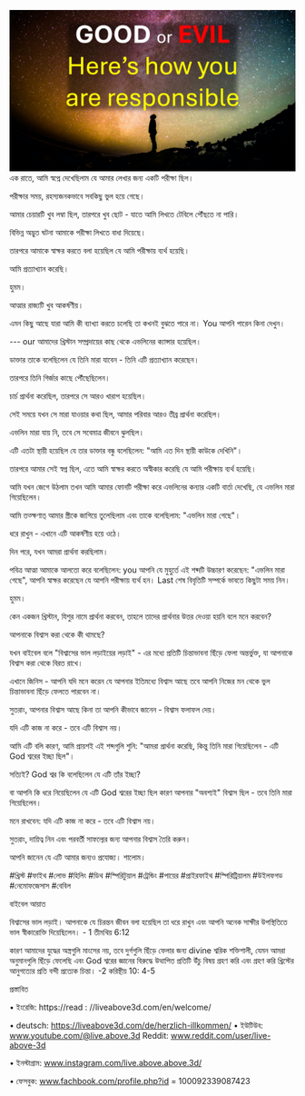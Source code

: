 ![Video cover image](../cover.jpg)
এক রাতে, আমি স্বপ্নে দেখেছিলাম যে আমার লেখার জন্য একটি পরীক্ষা ছিল।

পরীক্ষার সময়, রহস্যজনকভাবে সবকিছু ভুল হয়ে গেছে।

আমার চেয়ারটি খুব লম্বা ছিল, তারপরে খুব ছোট - যাতে আমি লিখতে টেবিলে পৌঁছতে না পারি।

বিভিন্ন অদ্ভুত ঘটনা আমাকে পরীক্ষা লিখতে বাধা দিয়েছে।

তারপরে আমাকে স্বাক্ষর করতে বলা হয়েছিল যে আমি পরীক্ষায় ব্যর্থ হয়েছি।

আমি প্রত্যাখ্যান করেছি।

হুমম।

আত্মার রাজ্যটি খুব আকর্ষণীয়।

এমন কিছু আছে যারা আমি কী ব্যাখ্যা করতে চলেছি তা কখনই বুঝতে পারে না। You আপনি পারেন কিনা দেখুন।

--- our আমাদের খ্রিস্টান সম্প্রদায়ের কাছ থেকে এভলিনের ক্যান্সার হয়েছিল।

ডাক্তার তাকে বলেছিলেন যে তিনি মারা যাবেন - তিনি এটি প্রত্যাখ্যান করেছেন।

তারপরে তিনি গির্জার কাছে পৌঁছেছিলেন।

চার্চ প্রার্থনা করেছিল, তারপরে সে আরও খারাপ হয়েছিল।

সেই সময়ে যখন সে মারা যাওয়ার কথা ছিল, আমার পরিবার আরও তীব্র প্রার্থনা করেছিল।

এভলিন মারা যায় নি, তবে সে সবেমাত্র জীবনে ঝুলছিল।

এটি এতটা স্থায়ী হয়েছিল যে তার ডাক্তার বন্ধু বলেছিলেন: "আমি এত দিন স্থায়ী কাউকে দেখিনি"।

তারপরে আমার সেই স্বপ্ন ছিল, এতে আমি স্বাক্ষর করতে অস্বীকার করেছি যে আমি পরীক্ষায় ব্যর্থ হয়েছি।

আমি যখন জেগে উঠলাম তখন আমি আমার ফোনটি পরীক্ষা করে এভলিনের কন্যার একটি বার্তা দেখেছি, যে এভলিন মারা গিয়েছিলেন।

আমি তত্ক্ষণাত্ আমার স্ত্রীকে জাগিয়ে তুলেছিলাম এবং তাকে বলেছিলাম: "এভলিন মারা গেছে"।

ধরে রাখুন - এখানে এটি আকর্ষণীয় হয়ে ওঠে।

দিন পরে, যখন আমরা প্রার্থনা করছিলাম।

পবিত্র আত্মা আমাকে আলতো করে বলেছিলেন: you আপনি যে মুহুর্তে এই শব্দটি উচ্চারণ করেছেন: "এভলিন মারা গেছে", আপনি স্বাক্ষর করেছেন যে আপনি পরীক্ষায় ব্যর্থ হন। Last শেষ বিবৃতিটি সম্পর্কে ভাবতে কিছুটা সময় নিন।

হুমম।

কেন একজন খ্রিস্টান, যিশুর নামে প্রার্থনা করবেন, তাহলে তাদের প্রার্থনার উত্তর দেওয়া হয়নি বলে মনে করবেন?

আপনাকে বিশ্বাস করা থেকে কী থামছে?

যখন বাইবেল বলে "বিশ্বাসের ভাল লড়াইয়ের লড়াই" - এর মধ্যে প্রতিটি চিন্তাভাবনা ছিঁড়ে ফেলা অন্তর্ভুক্ত, যা আপনাকে বিশ্বাস করা থেকে বিরত রাখে।

এখানে জিনিস - আপনি যদি মনে করেন যে আপনার ইতিমধ্যে বিশ্বাস আছে তবে আপনি নিজের মন থেকে ভুল চিন্তাভাবনা ছিঁড়ে ফেলতে পারবেন না।

সুতরাং, আপনার বিশ্বাস আছে কিনা তা আপনি কীভাবে জানেন - বিশ্বাস ফলাফল দেয়।

যদি এটি কাজ না করে - তবে এটি বিশ্বাস নয়।

আমি এটি বলি কারণ, আমি প্রায়শই এই শব্দগুলি শুনি: "আমরা প্রার্থনা করেছি, কিন্তু তিনি মারা গিয়েছিলেন - এটি God শ্বরের ইচ্ছা ছিল"।

সত্যিই? God শ্বর কি বলেছিলেন যে এটি তাঁর ইচ্ছা?

বা আপনি কি ধরে নিয়েছিলেন যে এটি God শ্বরের ইচ্ছা ছিল কারণ আপনার "অবশ্যই" বিশ্বাস ছিল - তবে তিনি মারা গিয়েছিলেন।

মনে রাখবেন: যদি এটি কাজ না করে - তবে এটি বিশ্বাস নয়।

সুতরাং, দায়িত্ব নিন এবং পরবর্তী সাফল্যের জন্য আপনার বিশ্বাস তৈরি করুন।

আপনি জানেন যে এটি আমার জন্যও প্রযোজ্য। শালোম।

#খ্রিস্ট #ফাইথ #লোভ #হিলিং #ডিথ #স্পিরিটুয়াল #ট্রেন্ডিং #পায়ের #প্রাইরফাইথ #স্পিরিট্রিয়ালম #উইলফগড #নেমোফজেসাস #বেবিল

বাইবেল আয়াত

বিশ্বাসের ভাল লড়াই। আপনাকে যে চিরন্তন জীবন বলা হয়েছিল তা ধরে রাখুন এবং আপনি অনেক সাক্ষীর উপস্থিতিতে ভাল স্বীকারোক্তি দিয়েছিলেন। - 1 তীমথিয় 6:12

কারণ আমাদের যুদ্ধের অস্ত্রগুলি মাংসের নয়, তবে দুর্গগুলি ছিঁড়ে ফেলার জন্য divine শ্বরিক শক্তিশালী, যেমন আমরা অনুমানগুলি ছিঁড়ে ফেলেছি এবং God শ্বরের জ্ঞানের বিরুদ্ধে উত্থাপিত প্রতিটি উঁচু বিষয় গ্রহণ করি এবং গ্রহণ করি খ্রিস্টের আনুগত্যের প্রতি বন্দী প্রত্যেক চিন্তা। -2 করিন্থীয় 10: 4-5

প্রস্তাবিত


• ইংরেজি: https://read : //liveabove3d.com/en/welcome/


• deutsch: https://liveabove3d.com/de/herzlich-illkommen/ • ইউটিউব: www.youtube.com/@live.above.3d Reddit: www.reddit.com/user/live-above-3d

• ইনস্টাগ্রাম: www.instagram.com/live.above.above.3d/

• ফেসবুক: www.fachbook.com/profile.php?id = 100092339087423















